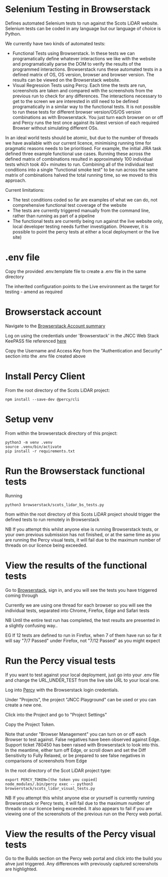 Selenium Testing in Browserstack
================================

Defines automated Selenium tests to run against the Scots LiDAR website.  Selenium tests can be coded in any language but our language of choice is Python.  

We currently have two kinds of automated tests:
- Functional Tests using Browserstack.  In these tests we can programatically define whatever interactions we like with the website and programatically parse the DOM to verify the results of the programmed interactions.  Browserstack runs these automated tests in a defined matrix of OS, OS version, browser and browser version.  The results can be viewed on the Browserstack website.
- Visual Regression Tests using Percy.  Each time the tests are run, screenshots are taken and compared with the screenshots from the previous run to check for any differences.  The interactions necessary to get to the screen we are interested in still need to be defined programatically in a similar way to the functional tests.  It is not possible to run these tests for different browser version/OS/OS version combinations as with Browserstack.  You just turn each browser on or off and Percy runs the test once against its latest version of each required Browser without simulating different OSs.

In an ideal world tests should be atomic, but due to the number of threads we have available with our current licence, minimising running time for pragmatic reasons needs to be prioritised.  For example, the initial JIRA task defined three example functional use cases.  Running these across the defined matrix of combinations resulted in approximately 100 individual tests which took 40+ minutes to run.  Combining all of the individual test conditions into a single "functional smoke test" to be run across the same matrix of combinations halved the total running time, so we moved to this approach.

Current limitations:
- The test conditions coded so far are examples of what we can do, not comprehensive functional test coverage of the website
- The tests are currently triggered manually from the command line, rather than running as part of a pipeline
- The functional tests are currently being run against the live website only, local developer testing needs further investigation.  (However, it is possible to point the percy tests at either a local deployment or the live site)

# .env file

Copy the provided .env.template file to create a .env file in the same directory

The inherited configuration points to the Live environment as the target for testing - amend as required

# Browserstack account

Navigate to the [Browserstack Account summary](https://www.browserstack.com/accounts/profile)

Log on using the credentials under 'Browserstack' in the JNCC Web Stack KeePASS file referenced [here](http://jncc-wiki/Restricted_Access_Pages/JNCC_KeePass)

Copy the Username and Access Key from the "Authentication and Security" section into the .env file created above

# Install Percy Client

From the root directory of the Scots LiDAR project:

    npm install --save-dev @percy/cli

# Setup venv

From within the browserstack directory of this project:

    python3 -m venv .venv
    source .venv/bin/activate
    pip install -r requirements.txt

# Run the Browserstack functional tests

Running 
    
    python3 browserstack/scots_lidar_bs_tests.py
    
from within the root directory of this Scots LiDAR project should trigger the defined tests to run remotely in Browserstack

NB If you attempt this whilst anyone else is running Browserstack tests, or your own previous submission has not finished, or at the same time as you are running the Percy visual tests, it will fail due to the maximum number of threads on our licence being exceeded.

# View the results of the functional tests

Go to [Browserstack](https://www.browserstack.com/), sign in, and you will see the tests you have triggered coming through
    
Currently we are using one thread for each browser so you will see the individual tests, separated into Chrome, Firefox, Edge and Safari tests
    
NB Until the entire test run has completed, the test results are presented in a slightly confusing way..

EG If 12 tests are defined to run in Firefox, when 7 of them have run so far it will say 
"7/7 Passed" under Firefox, not "7/12 Passed" as you might expect

# Run the Percy visual tests

If you want to test against your local deployment, just go into your .env file and change the URL_UNDER_TEST from the live site URL to your local one. 

Log into [Percy](https://percy.io/login) with the Browserstack login credentials.

Under "Projects", the project "JNCC Playground" can be used or you can create a new one.

Click into the Project and go to "Project Settings"

Copy the Project Token.

Note that under "Browser Management" you can turn on or off each Browser to test against.  False negatives have been observed against Edge.  Support ticket 780450 has been raised with Browserstack to look into this.  In the meantime, either turn off Edge, or scroll down and set the Diff Sensitivity to Fully Relaxed, or be prepared to see false negatives in comparisons of screenshots from Edge

In the root directory of the Scot LiDAR project type:

    export PERCY_TOKEN=[the token you copied]
    node_modules/.bin/percy exec -- python3 browserstack/scots_lidar_visual_tests.py
    
NB If you attempt this whilst anyone else or yourself is currently running Browserstack or Percy tests, it will fail due to the maximum number of threads on our licence being exceeded.  It also appears to fail if you are viewing one of the screenshots of the previous run on the Percy web portal.

# View the results of the Percy visual tests
    
Go to the Builds section on the Percy web portal and click into the build you ahve just triggered.  Any differences with previously captured screenshots are highlighted.    
